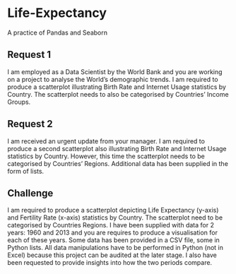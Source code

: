 # Life-Expectancy
A practice of Pandas and Seaborn

## Request 1
I am employed as a Data Scientist by the World Bank and you are working on a project to analyse the World’s demographic trends.
I am required to produce a scatterplot illustrating Birth Rate and Internet Usage statistics by Country.
The scatterplot needs to also be categorised by Countries’ Income Groups. 

## Request 2
I am received an urgent update from your manager. 
I am required to produce a second scatterplot also illustrating Birth Rate and Internet Usage statistics by Country.
However, this time the scatterplot needs to be categorised by Countries’ Regions.
Additional data has been supplied in the form of lists.

## Challenge
I am required to produce a scatterplot depicting Life Expectancy (y-axis) and Fertility Rate (x-axis) statistics by Country. 
The scatterplot need to be categorised by Countries Regions.
I have been supplied with data for 2 years: 1960 and 2013 and you are requires to produce a visualisation for each of these years.
Some data has been provided in a CSV file, some in Python lists. 
All data manipulations have to be performed in Python (not in Excel) because this project can be audited at the later stage.
I also have been requested to provide insights into how the two periods compare. 
